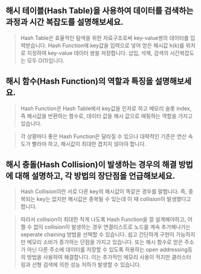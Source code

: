 ## 해시 테이블(Hash Table)을 사용하여 데이터를 검색하는 과정과 시간 복잡도를 설명해보세요.

> Hash Table은 효율적인 탐색을 위한 자료구조로써 key-value쌍의 데이터를 입력받습니다. Hash Function에 key값을 입력으로 넣어 얻은 해시값 h(k)를 위치로 지정하여 key-value 데이터 쌍을 저장합니다. 삽입, 삭제, 검색의 시간복잡도는 모두 O(1)입니다.

## 해시 함수(Hash Function)의 역할과 특징을 설명해보세요.

> Hash Function은 Hash Table에서 key값을 인자로 하고 메모리 슬롯 index, 즉 해시값을 반환하는 함수로, 데이터 값을 해시 값으로 매핑하는 역할을 가지고 있습니다.

> 각 상황마다 좋은 Hash Function은 달라질 수 있으나 대략적인 기준은 연산 속도가 빨라야 하고, 해시값이 최대한 겹치지 않아야 합니다.

## 해시 충돌(Hash Collision)이 발생하는 경우의 해결 방법에 대해 설명하고, 각 방법의 장단점을 언급해보세요.

> Hash Collision이란 서로 다른 key의 해시값이 똑같은 경우를 말합니다. 즉, 중복되는 key는 없지만 해시값은 중복될 수 있는데 이 때 collision이 발생했다고 합니다.

> 따라서 collision이 최대한 적게 나도록 Hash Function을 잘 설계해야하고, 어쩔 수 없이 collision이 발생하는 경우 연결리스트로 노드를 계속 추가해나가는 seperate chaining 방법을 선택할 수 있습니다. 쉽고 간단하게 구현이 가능하지만 메모리 소비가 증가하는 단점을 가지고 있습니다. 또는 해시 함수로 얻은 주소가 아닌 다른 주소에 데이터를 저장할 수 있도록 허용하는 open addressing등의 방법을 사용하여 해결합니다. 이는 추가적인 메모리 사용이 적지만 클러스터링과 선형 검색에 의한 성능 저하가 발생할 수 있습니다.
